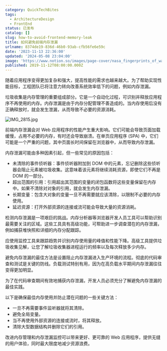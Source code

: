 ```yaml
---
category: QuickTechBites
tags:
  - ArchitectureDesign
  - FrontEnd
status: 已发布
catalog: []
slug: how-to-avoid-frontend-memory-leak
title: 如何避免前端内存泄漏
urlname: 8374de19-836d-46b0-93ab-cfb56fe6e59c
date: '2023-11-13 22:36:00'
updated: '2024-05-08 23:04:00'
image: 'https://www.notion.so/images/page-cover/nasa_fingerprints_of_water_on_the_sand.jpg'
published: 2019-11-12T08:00:00.000Z
---
```


随着应用程序变得更加复杂和强大，提高性能的需求也越来越大。为了帮助实现性能目标，工程团队已将注意力转向改善系统效率低下的问题，例如内存泄漏。


垃圾收集是内存管理的重要组成部分。它是一个自动化过程，可识别并释放应用程序不再使用的内存。内存泄漏是由于内存分配管理不善造成的。当内存使用后没有正确释放时，就会发生泄漏，从而导致不必要的资源消耗。


![IMG_2815.jpg](https://media.beehiiv.com/cdn-cgi/image/fit=scale-down,format=auto,onerror=redirect,quality=80/uploads/asset/file/2e9ff177-0938-45be-80de-4301979934b0/IMG_2815.jpg)


前端内存泄漏会对 Web 应用程序的性能产生重大影响。它们可能会导致页面加载缓慢，占用不必要的内存，有时还会导致崩溃。在单页应用程序 (SPA) 中，它们可能是一个严重的问题，其中页面长时间保留在浏览器中，从而导致内存泄漏。


内存泄漏可能由多种因素引起，但一些常见的原因包括：

- 未清除的事件侦听器：事件侦听器附加到 DOM 中的元素，忘记删除这些侦听器会阻止元素被垃圾收集。这意味着该元素将继续消耗资源，即使它们不再是 DOM 的一部分。
- 超出范围的引用：引用超出其范围的变量的闭包函数将这些变量保留在内存中。如果不清除对对象的引用，就会发生内存泄漏。
- 长期变量：包含大对象的变量一旦不再需要就应该清除，以限制不必要的内存使用。
- 延迟资源：打开外部资源的连接或流可能会导致大量的资源消耗。

检测内存泄漏是一项艰巨的挑战。内存分析器等浏览器开发人员工具可以帮助识别最需要关注的区域。这些工具具有高级功能，可帮助进一步调查潜在的内存泄漏，例如捕获堆快照和详细的内存分配跟踪。


应使用监控工具来跟踪趋势并识别内存使用量的峰值和性能下降。高级工具提供垃圾收集见解，让您了解垃圾收集器进程运行的频率以及每次释放多少内存。


避免内存泄漏的最佳方法是设置阻止内存泄漏进入生产环境的流程。彻底的代码审查和测试是关键的防线。负载测试特别有用，因为在高负载水平期间内存泄漏往往变得更加明显。


为了在代码审查期间有效地捕获内存泄漏，开发人员必须充分了解避免内存泄漏的最佳实践。


以下是确保最佳内存使用并防止潜在问题的一些关键方法：

- 一旦不再需要事件监听器就将其清除。
- 避免全局变量。
- 当不再使用外部资源的连接或流时，将其释放。
- 清除大型数据结构并删除它们的引用。

改进内存管理和内存泄漏监控可以带来更好、更可靠的 Web 应用程序，提供无缝的用户体验，同时最大限度地减少资源浪费。

